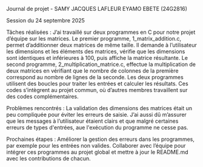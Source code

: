 Journal de projet - SAMY JACQUES LAFLEUR EYAMO EBETE (24G2816)

Session du 24 septembre 2025

Tâches réalisées :
J’ai travaillé sur deux programmes en C pour notre projet d’équipe sur les matrices. Le premier programme, 1_matrix_addition.c, permet d’additionner deux matrices de même taille. Il demande à l’utilisateur les dimensions et les éléments des matrices, vérifie que les dimensions sont identiques et inférieures à 100, puis affiche la matrice résultante. Le second programme, 2_multiplication_matrice.c, effectue la multiplication de deux matrices en vérifiant que le nombre de colonnes de la première correspond au nombre de lignes de la seconde. Les deux programmes utilisent des boucles pour traiter les entrées et calculer les résultats. Ces codes s’intègrent au projet commun, où d’autres membres travaillent sur des codes complémentaires.

Problèmes rencontrés :
La validation des dimensions des matrices était un peu compliquée pour éviter les erreurs de saisie. J’ai aussi dû m’assurer que les messages à l’utilisateur étaient clairs et que malgré certaines erreurs de types d'entrées, aue l'exécution du programme ne cesse pas.

Prochaines étapes :
Améliorer la gestion des erreurs dans les programmes, par exemple pour les entrées non valides. Collaborer avec l’équipe pour intégrer ces programmes au projet global et mettre à jour le README.md avec les contributions de chacun.
